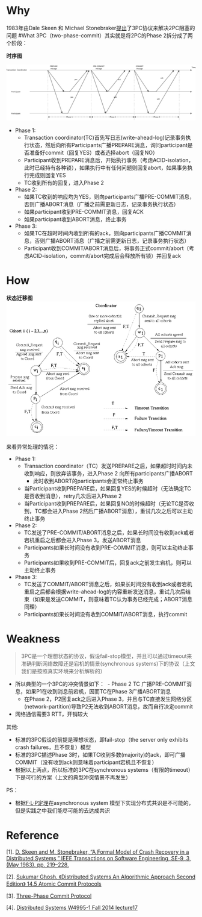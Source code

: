 # Why
1983年由Dale Skeen 和 Michael Stonebraker[提出](https://github.com/1Feng/learn-distributed-systems/blob/master/theory/consensus/atomic-commit-protocols/3PC/A-Formal-Model-of-Crash-Recovery-in-a-Distributed-System.pdf)了3PC协议来解决2PC阻塞的问题
#What
3PC（two-phase-commit）其实就是将2PC的Phase 2拆分成了两个阶段：

**时序图**

![Alt text](https://github.com/1Feng/learn-distributed-systems/blob/master/theory/consensus/atomic-commit-protocols/3PC/images/3pc.png)

- Phase 1: 
  - Transaction coordinator(TC)首先写日志(write-ahead-log)记录事务执行状态，然后向所有Participants广播PREPARE消息，询问participant是否准备好commit（回复YES）或者选择abort（回复NO）
  - Participant收到PREPARE消息后，开始执行事务（考虑ACID-isolation，此时已经持有各种锁），如果执行中有任何问题则回复abort，如果事务执行完成则回复YES
  - TC收到所有的回复，进入Phase 2
- Phase 2:
  - 如果TC收到的响应均为YES，则向participants广播PRE-COMMIT消息，否则广播ABORT消息（广播之前需更新日志，记录事务执行状态）
  - 如果participant收到PRE-COMMIT消息，回复ACK
  - 如果participant收到ABORT消息，终止事务
- Phase 3:
  - 如果TC在超时时间内收到所有的ack，则向participants广播COMMIT消息，否则广播ABORT消息（广播之前需更新日志，记录事务执行状态）
  - Participant收到COMMIT/ABORT消息后，将事务正式commit/abort（考虑ACID-isolation，commit/abort完成后会释放所有锁）并回复ack

# How


**状态迁移图**
![Alt text](https://github.com/1Feng/learn-distributed-systems/blob/master/theory/consensus/atomic-commit-protocols/3PC/images/3pc-state-machine.gif)

来看异常处理的情况：
- Phase 1:
  - Transaction coordinator（TC）发送PREPARE之后，如果超时时间内未收到响应，则放弃该事务，进入Phase 2 向所有participants广播ABORT
    - 此时收到ABORT的participants会正常终止事务
  - 当Participant收到PREPARE后，如果回复YES的时候超时（无法确定TC是否收到消息），retry几次后进入Phase 2
  - 当Participant收到PREPARE后，如果回复NO的时候超时（无论TC是否收到，TC都会进入Phase 2然后广播ABORT消息），重试几次之后可以主动终止事务
- Phase 2: 
  - TC发送了PRE-COMMIT/ABORT消息之后，如果长时间没有收到ack或者宕机重启之后都会进入Phase 3，发送ABORT消息
  - Participants如果长时间没有收到PRE-COMMIT消息，则可以主动终止事务
  - Participants如果收到PRE-COMMIT后，回复ack之前发生宕机，则可以主动终止事务
- Phase 3: 
  - TC发送了COMMIT/ABORT消息之后，如果长时间没有收到ack或者宕机重启之后都会根据write-ahead-log的内容重新发送消息，重试几次后结束（如果是发送COMMIT，则意味着TC认为事务已经完成；ABORT消息同理）
  - Participants如果长时间没有收到COMMIT/ABORT消息，执行commit
  
# Weakness

> 3PC是一个理想状态的协议，假设fail-stop模型，并且可以通过timeout来准确判断网络故障还是宕机的情景(synchronous systems)下的协议（上文我们是按照真实环境来分析解析的） 

- 所以典型的一个3PC的冲突情景如下：
  - Phase 2 TC 广播PRE-COMMIT消息，如果P1在收到消息前宕机，因而TC在Phase 3广播ABORT消息
  - 在Phase 2，P2回复ack之后进入Phase 3，并且与TC直接发生网络分区(network-partition)导致P2无法收到ABORT消息，故而自行决定commit
- 网络通信需要3 RTT，开销较大

其他:
- 标准的3PC假设的前提是理想状态，即fail-stop（the server only exhibits crash failures，且不恢复）模型
- 标准的3PC描述Phase 3时，如果TC收到多数(majority)的ack，即可广播COMMIT（没有收到ack则意味着participant宕机且不恢复）
- 根据以上两点，所以标准的3PC在synchronous systems（有限的timeout）下是可行的方案（上文的典型冲突情景不再发生）


PS： 
- 根据[F·L·P定理](https://github.com/1Feng/learn-distributed-systems/blob/master/theory/consensus/F-L-P/README.md)在asynchronous system 模型下实现分布式共识是不可能的，但是实践之中我们能尽可能的去达成共识

# Reference
[1]. [D. Skeen and M. Stonebraker, “A Formal Model of Crash Recovery in a Distributed Systems,” IEEE Transactions on Software Engineering, SE-9, 3, (May 1983), pp. 219–228.](https://github.com/1Feng/learn-distributed-systems/blob/master/theory/consensus/atomic-commit-protocols/3PC/A-Formal-Model-of-Crash-Recovery-in-a-Distributed-System.pdf)

[2]. [Sukumar Ghosh. 《Distributed Systems An Algorithmic Approach Second Edition》 14.5 Atomic Commit Protocols](https://www.amazon.com/Distributed-Systems-Algorithmic-Approach-Information/dp/1466552972)

[3]. [Three-Phase Commit Protocol](http://courses.cs.vt.edu/~cs5204/fall00/distributedDBMS/sreenu/3pc.html)

[4]. [Distributed Systems W4995-1 Fall 2014 lecture17 ](https://roxanageambasu.github.io/ds-class//assets/lectures/lecture17.pdf)
